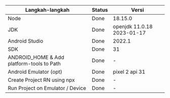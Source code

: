 | Langkah-langkah                           | Status | Versi                       |
| ----------------------------------------- | ------ | --------------------------- |
| Node                                      | Done   | 18.15.0                     |
| JDK                                       | Done   | openjdk 11.0.18 2023-01-17  |
| Android Studio                            | Done   | 2022.1                      |
| SDK                                       | Done   | 31                          |
| ANDROID_HOME & Add platform-tools to Path | Done   | -                           |
| Android Emulator (opt)                    | Done   | pixel 2 api 31              |
| Create Project RN using npx               | Done   | -                           |
| Run Project on Emulator / Device          | Done   | -                           |
